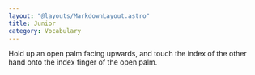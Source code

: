 ```yaml
---
layout: "@layouts/MarkdownLayout.astro"
title: Junior
category: Vocabulary
---
```


Hold up an open palm facing upwards,
and touch the index of the other hand
onto the index finger of the open palm.
